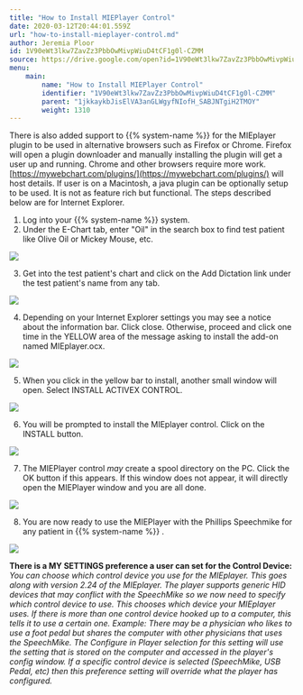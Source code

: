 ```yaml
---
title: "How to Install MIEPlayer Control"
date: 2020-03-12T20:44:01.559Z
url: "how-to-install-mieplayer-control.md"
author: Jeremia Ploor
id: 1V90eWt3lkw7ZavZz3PbbOwMivpWiuD4tCF1g0l-CZMM
source: https://drive.google.com/open?id=1V90eWt3lkw7ZavZz3PbbOwMivpWiuD4tCF1g0l-CZMM
menu:
    main:
        name: "How to Install MIEPlayer Control"
        identifier: "1V90eWt3lkw7ZavZz3PbbOwMivpWiuD4tCF1g0l-CZMM"
        parent: "1jkkaykbJisElVA3anGLWgyfNIofH_SABJNTgiH2TMOY"
        weight: 1310
---
```

There is also added support to {{% system-name %}} for the MIEplayer plugin to be used in alternative browsers such as Firefox or Chrome. Firefox will open a plugin downloader and manually installing the plugin will get a user up and running. Chrome and other browsers require more work. [https://mywebchart.com/plugins/](https://mywebchart.com/plugins/) will host details. If user is on a Macintosh, a java plugin can be optionally setup to be used. It is not as feature rich but functional. The steps described below are for Internet Explorer.

1. Log into your {{% system-name %}} system.
2. Under the E-Chart tab, enter "Oil" in the search box to find test patient like Olive Oil or Mickey Mouse, etc.



![](external_files/bdf249a4fe5acef6c874349127408ee9.png)



3. Get into the test patient's chart and click on the Add Dictation link under the test patient's name from any tab.



![](external_files/ef52463049398a363ed617205b475eed.png)



4. Depending on your Internet Explorer settings you may see a notice about the information bar. Click close. Otherwise, proceed and click one time in the YELLOW area of the message asking to install the add-on named MIEplayer.ocx.



![](external_files/8dcaf260e18411e7d7843711aa460a8c.png)



5. When you click in the yellow bar to install, another small window will open. Select INSTALL ACTIVEX CONTROL.



![](external_files/0d4e1bc3b457c66eb44e5bc77ec45113.png)



6. You will be prompted to install the MIEplayer control. Click on the INSTALL button.



![](external_files/d9e5425eba16e8df4ffc18b2c520c8e3.png)



7. The MIEPlayer control <em>may</em> create a spool directory on the PC. Click the OK button if this appears. If this window does not appear, it will directly open the MIEPlayer window and you are all done.



![](external_files/ad4d428b6931d8847d6b2403a9b956be.png)



8. You are now ready to use the MIEPlayer with the Phillips Speechmike for any patient in {{% system-name %}} .



![](external_files/8ce864c86294ac9a391099cb38728629.png)



**There is a MY SETTINGS preference a user can set for the Control Device:** *You can choose which control device you use for the MIEplayer. This goes along with version 2.24 of the MIEplayer. The player supports generic HID devices that may conflict with the SpeechMike so we now need to specify which control device to use. This chooses which device your MIEplayer uses. If there is more than one control device hooked up to a computer, this tells it to use a certain one. Example: There may be a physician who likes to use a foot pedal but shares the computer with other physicians that uses the SpeechMike. The Configure in Player selection for this setting will use the setting that is stored on the computer and accessed in the player's config window. If a specific control device is selected (SpeechMike, USB Pedal, etc) then this preference setting will override what the player has configured.*

